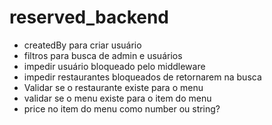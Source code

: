 # reserved_backend

- createdBy para criar usuário
- filtros para busca de admin e usuários
- impedir usuário bloqueado pelo middleware
- impedir restaurantes bloqueados de retornarem na busca
- Validar se o restaurante existe para o menu
- validar se o menu existe para o item do menu
- price no item do menu como number ou string?
